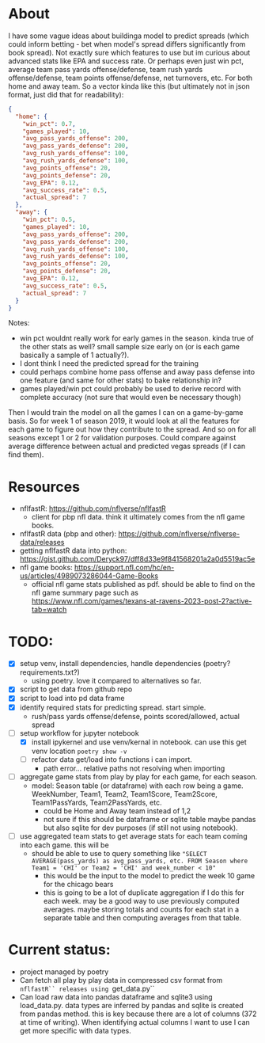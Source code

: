 # About

I have some vague ideas about buildinga model to predict spreads (which could inform betting - bet when model's spread differs significantly from book spread). Not exactly sure which features to use but im curious about advanced stats like EPA and success rate. Or perhaps even just win pct, average team pass yards offense/defense, team rush yards offense/defense, team points offense/defense, net turnovers, etc. For both home and away team. So a vector kinda like this (but ultimately not in json format, just did that for readability):

```json
{
  "home": {
    "win_pct": 0.7,
    "games_played": 10,
    "avg_pass_yards_offense": 200,
    "avg_pass_yards_defense": 200,
    "avg_rush_yards_offense": 100,
    "avg_rush_yards_defense": 100,
    "avg_points_offense": 20,
    "avg_points_defense": 20,
    "avg_EPA": 0.12,
    "avg_success_rate": 0.5,
    "actual_spread": 7
  },
  "away": {
    "win_pct": 0.5,
    "games_played": 10,
    "avg_pass_yards_offense": 200,
    "avg_pass_yards_defense": 200,
    "avg_rush_yards_offense": 100,
    "avg_rush_yards_defense": 100,
    "avg_points_offense": 20,
    "avg_points_defense": 20,
    "avg_EPA": 0.12,
    "avg_success_rate": 0.5,
    "actual_spread": 7
  }
}
```

Notes:

- win pct wouldnt really work for early games in the season. kinda true of the other stats as well? small sample size early on (or is each game basically a sample of 1 actually?).
- I dont think I need the predicted spread for the training
- could perhaps combine home pass offense and away pass defense into one feature (and same for other stats) to bake relationship in?
- games played/win pct could probably be used to derive record with complete accuracy (not sure that would even be necessary though)

Then I would train the model on all the games I can on a game-by-game basis. So for week 1 of season 2019, it would look at all the features for each game to figure out how they contribute to the spread. And so on for all seasons except 1 or 2 for validation purposes. Could compare against average difference between actual and predicted vegas spreads (if I can find them).

# Resources

- nflfastR: https://github.com/nflverse/nflfastR
  - client for pbp nfl data. think it ultimately comes from the nfl game books.
- nflfastR data (pbp and other): https://github.com/nflverse/nflverse-data/releases
- getting nflfastR data into python: https://gist.github.com/Deryck97/dff8d33e9f841568201a2a0d5519ac5e
- nfl game books: https://support.nfl.com/hc/en-us/articles/4989073286044-Game-Books
  - official nfl game stats published as pdf. should be able to find on the nfl game summary page such as https://www.nfl.com/games/texans-at-ravens-2023-post-2?active-tab=watch

# TODO:

- [x] setup venv, install dependencies, handle dependencies (poetry? requirements.txt?)
  - using poetry. love it compared to alternatives so far.
- [x] script to get data from github repo
- [x] script to load into pd data frame
- [x] identify required stats for predicting spread. start simple.
  - rush/pass yards offense/defense, points scored/allowed, actual spread
- [ ] setup workflow for jupyter notebook
  - [x] install ipykernel and use venv/kernal in notebook. can use this get venv location `poetry show -v`
  - [ ] refactor data get/load into functions i can import.
    - path error... relative paths not resolving when importing
- [ ] aggregate game stats from play by play for each game, for each season.
  - model: Season table (or dataframe) with each row being a game. WeekNumber, Team1, Team2, Team1Score, Team2Score, Team1PassYards, Team2PassYards, etc.
    - could be Home and Away team instead of 1,2
    - not sure if this should be dataframe or sqlite table maybe pandas but also sqlite for dev purposes (if still not using notebook).
- [ ] use aggregated team stats to get average stats for each team coming into each game. this will be
  - should be able to use to query something like `"SELECT AVERAGE(pass_yards) as avg_pass_yards, etc. FROM Season where Team1 = 'CHI' or Team2 = 'CHI' and week_number < 10"`
    - this would be the input to the model to predict the week 10 game for the chicago bears
    - this is going to be a lot of duplicate aggregation if I do this for each week. may be a good way to use previously computed averages. maybe storing totals and counts for each stat in a separate table and then computing averages from that table.

# Current status:

- project managed by poetry
- Can fetch all play by play data in compressed csv format from ` nflfastR`` releases using  `get_data.py``
- Can load raw data into pandas dataframe and sqlite3 using load_data.py. data types are inferred by pandas and sqlite is created from pandas method. this is key because there are a lot of columns (372 at time of writing). When identifying actual columns I want to use I can get more specific with data types.
